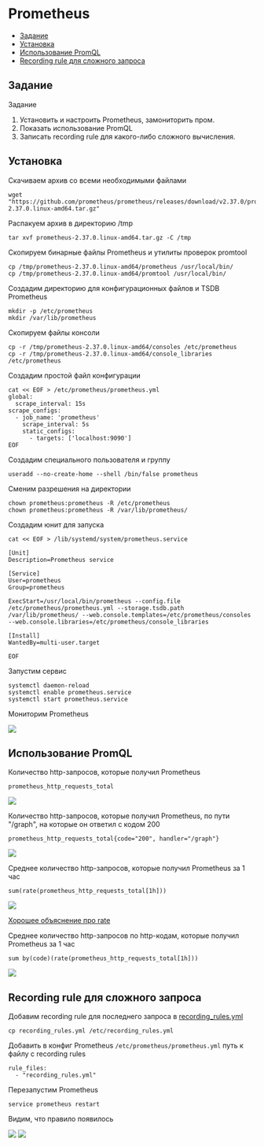 # Prometheus

- [Задание](#Задание)
- [Установка](#Установка)
- [Использование PromQL](#Использование-PromQL)
- [Recording rule для сложного запроса](#Recording-rule-для-сложного-запроса)

## Задание

Задание

1. Установить и настроить Prometheus, замониторить пром.
2. Показать использование PromQL
3. Записать recording rule для какого-либо сложного вычисления.

## Установка 
Скачиваем архив со всеми необходимыми файлами
```
wget "https://github.com/prometheus/prometheus/releases/download/v2.37.0/prometheus-2.37.0.linux-amd64.tar.gz"
```
Распакуем архив в директорию /tmp
```
tar xvf prometheus-2.37.0.linux-amd64.tar.gz -C /tmp
```
Скопируем бинарные файлы Prometheus и утилиты проверок promtool
```
cp /tmp/prometheus-2.37.0.linux-amd64/prometheus /usr/local/bin/
cp /tmp/prometheus-2.37.0.linux-amd64/promtool /usr/local/bin/ 
```
Создадим директорию для конфигурационных файлов и TSDB Prometheus
```
mkdir -p /etc/prometheus 
mkdir /var/lib/prometheus
```
Скопируем файлы консоли
```
cp -r /tmp/prometheus-2.37.0.linux-amd64/consoles /etc/prometheus 
cp -r /tmp/prometheus-2.37.0.linux-amd64/console_libraries /etc/prometheus
```
Создадим простой файл конфигурации 
```
cat << EOF > /etc/prometheus/prometheus.yml 
global:   
  scrape_interval: 15s 
scrape_configs:   
  - job_name: 'prometheus'     
    scrape_interval: 5s     
    static_configs:       
      - targets: ['localhost:9090'] 
EOF
```
Создадим специального пользователя и группу
```
useradd --no-create-home --shell /bin/false prometheus
```
Сменим разрешения на директории
```
chown prometheus:prometheus -R /etc/prometheus
chown prometheus:prometheus -R /var/lib/prometheus/
```
Создадим юнит для запуска
```
cat << EOF > /lib/systemd/system/prometheus.service 

[Unit] 
Description=Prometheus service 

[Service] 
User=prometheus 
Group=prometheus 

ExecStart=/usr/local/bin/prometheus --config.file /etc/prometheus/prometheus.yml --storage.tsdb.path /var/lib/prometheus/ --web.console.templates=/etc/prometheus/consoles --web.console.libraries=/etc/prometheus/console_libraries 

[Install] 
WantedBy=multi-user.target 

EOF
```
Запустим сервис 
```
systemctl daemon-reload 
systemctl enable prometheus.service 
systemctl start prometheus.service
```
Мониторим Prometheus

![](docs/prometheus_start.png)


## Использование PromQL

Количество http-запросов, которые получил Prometheus
```
prometheus_http_requests_total
```

![](docs/prometheus_http_requests_total.png)

Количество http-запросов, которые получил Prometheus, по пути "/graph", на которые он ответил с кодом 200
```
prometheus_http_requests_total{code="200", handler="/graph"} 
```

![](docs/prometheus_http_requests_total_200_graph.png)

Cреднее количество http-запросов, которые получил Prometheus за 1 час
```
sum(rate(prometheus_http_requests_total[1h]))
```
![](docs/query_3.png)

[Хорошее объяснение про rate](https://techannotation.wordpress.com/2021/07/19/irate-vs-rate-whatre-they-telling-you/)


Cреднее количество http-запросов по http-кодам, которые получил Prometheus за 1 час
```
sum by(code)(rate(prometheus_http_requests_total[1h]))
```
![](docs/query_4.png)

## Recording rule для сложного запроса

Добавим recording rule для последнего запроса в [recording_rules.yml](recording_rules.yml)
```
cp recording_rules.yml /etc/recording_rules.yml
```
Добавить в конфиг Prometheus `/etc/prometheus/prometheus.yml` путь к файлу c recording rules
```
rule_files:
  - "recording_rules.yml"
```
Перезапустим Prometheus
```
service prometheus restart
```

Видим, что правило появилось

![](docs/average_http_codes_per_hour.png)
![](docs/rules.png)
